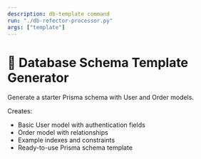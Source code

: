```yaml
---
description: db-template command
run: "./db-refector-processor.py"
args: ["template"]
---
```


# 📝 Database Schema Template Generator

Generate a starter Prisma schema with User and Order models.

Creates:
- Basic User model with authentication fields
- Order model with relationships
- Example indexes and constraints
- Ready-to-use Prisma schema template
